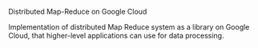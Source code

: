 Distributed Map-Reduce on Google Cloud

Implementation of distributed Map Reduce system as a library on Google Cloud, that higher-level applications can use for data processing.
